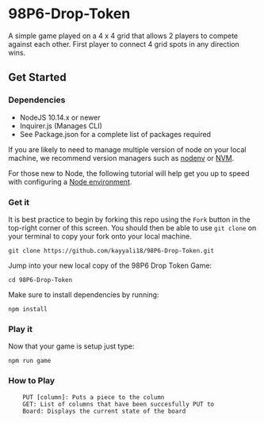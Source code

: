 # 98P6-Drop-Token

A simple game played on a 4 x 4 grid that allows 2 players to compete against each other.
First player to connect 4 grid spots in any direction wins.

## Get Started

### Dependencies

- NodeJS 10.14.x or newer
- Inquirer.js (Manages CLI)
- See Package.json for a complete list of packages required

If you are likely to need to manage multiple version of node on your local machine, we recommend version managers such as [nodenv](https://github.com/nodenv/nodenv) or [NVM](https://github.com/creationix/nvm/blob/master/README.md).

For those new to Node, the following tutorial will help get you up to speed with configuring a [Node environment](https://nodejs.org/en/docs/guides/getting-started-guide/).

### Get it

It is best practice to begin by forking this repo using the `Fork` button in the top-right corner of this screen. You should then be able to use `git clone` on your terminal to copy your fork onto your local machine.

    git clone https://github.com/kayyali18/98P6-Drop-Token.git

Jump into your new local copy of the 98P6 Drop Token Game:

    cd 98P6-Drop-Token

Make sure to install dependencies by running:

    npm install

### Play it

Now that your game is setup just type:

    npm run game

### How to Play

```
    PUT [column]: Puts a piece to the column
    GET: List of columns that have been succesfully PUT to
    Board: Displays the current state of the board

```
